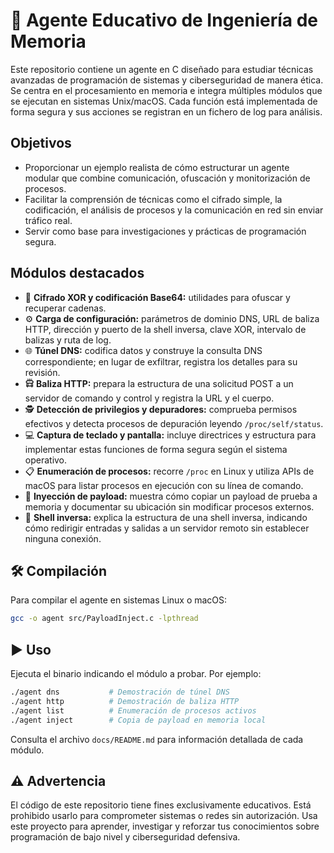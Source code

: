 # 🤠 Agente Educativo de Ingeniería de Memoria

Este repositorio contiene un agente en C diseñado para estudiar técnicas avanzadas de programación de sistemas y ciberseguridad de manera ética. Se centra en el procesamiento en memoria e integra múltiples módulos que se ejecutan en sistemas Unix/macOS. Cada función está implementada de forma segura y sus acciones se registran en un fichero de log para análisis.

## Objetivos

- Proporcionar un ejemplo realista de cómo estructurar un agente modular que combine comunicación, ofuscación y monitorización de procesos.
- Facilitar la comprensión de técnicas como el cifrado simple, la codificación, el análisis de procesos y la comunicación en red sin enviar tráfico real.
- Servir como base para investigaciones y prácticas de programación segura.

## Módulos destacados

- 🔐 **Cifrado XOR y codificación Base64:** utilidades para ofuscar y recuperar cadenas.
- ⚙️ **Carga de configuración:** parámetros de dominio DNS, URL de baliza HTTP, dirección y puerto de la shell inversa, clave XOR, intervalo de balizas y ruta de log.
- 🌐 **Túnel DNS:** codifica datos y construye la consulta DNS correspondiente; en lugar de exfiltrar, registra los detalles para su revisión.
- 🛱 **Baliza HTTP:** prepara la estructura de una solicitud POST a un servidor de comando y control y registra la URL y el cuerpo.
- 🕵️ **Detección de privilegios y depuradores:** comprueba permisos efectivos y detecta procesos de depuración leyendo `/proc/self/status`.
- 💻 **Captura de teclado y pantalla:** incluye directrices y estructura para implementar estas funciones de forma segura según el sistema operativo.
- 📋 **Enumeración de procesos:** recorre `/proc` en Linux y utiliza APIs de macOS para listar procesos en ejecución con su línea de comando.
- 💾 **Inyección de payload:** muestra cómo copiar un payload de prueba a memoria y documentar su ubicación sin modificar procesos externos.
- 🔄 **Shell inversa:** explica la estructura de una shell inversa, indicando cómo redirigir entradas y salidas a un servidor remoto sin establecer ninguna conexión.

## 🛠️ Compilación

Para compilar el agente en sistemas Linux o macOS:

```bash
gcc -o agent src/PayloadInject.c -lpthread
```

## ▶️ Uso

Ejecuta el binario indicando el módulo a probar. Por ejemplo:

```bash
./agent dns           # Demostración de túnel DNS
./agent http          # Demostración de baliza HTTP
./agent list          # Enumeración de procesos activos
./agent inject        # Copia de payload en memoria local
```

Consulta el archivo `docs/README.md` para información detallada de cada módulo.

## ⚠️ Advertencia

El código de este repositorio tiene fines exclusivamente educativos. Está prohibido usarlo para comprometer sistemas o redes sin autorización. Usa este proyecto para aprender, investigar y reforzar tus conocimientos sobre programación de bajo nivel y ciberseguridad defensiva.
